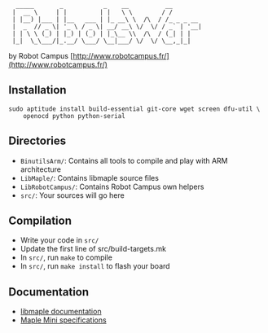       _____       _           _    __          __        
     |  __ \     | |         | |   \ \        / /        
     | |__) |___ | |__   ___ | |_ __\ \  /\  / /_ _ _ __ 
     |  _  // _ \| '_ \ / _ \| __/ __\ \/  \/ / _` | '__|
     | | \ \ (_) | |_) | (_) | |_\__ \\  /\  / (_| | |   
     |_|  \_\___/|_.__/ \___/ \__|___/ \/  \/ \__,_|_|   
                                                         
     
by Robot Campus
[http://www.robotcampus.fr/](http://www.robotcampus.fr/)


Installation
------------

    sudo aptitude install build-essential git-core wget screen dfu-util \
        openocd python python-serial

Directories
-----------

* `BinutilsArm/`: Contains all tools to compile and play with ARM architecture
* `LibMaple/`: Contains libmaple source files
* `LibRobotCampus/`: Contains Robot Campus own helpers
* `src/`: Your sources will go here


Compilation
-----------

- Write your code in `src/`
- Update the first line of src/build-targets.mk 
- In `src/`, run `make` to compile
- In `src/`, run `make install` to flash your board


Documentation
-------------

* [libmaple documentation](http://leaflabs.com/docs/)
* [Maple Mini specifications](http://leaflabs.com/docs/hardware/maple-mini.html)

